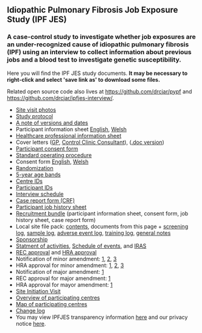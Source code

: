## Idiopathic Pulmonary Fibrosis Job Exposure Study (IPF JES)

### A case-control study to investigate whether job exposures are an under-recognized cause of idiopathic pulmonary fibrosis (IPF) using an interview to collect information about previous jobs and a blood test to investigate genetic susceptibility.

Here you will find the IPF JES study documents. **It may be necessary to right-click and select 'save link as' to download some files.**

Related open source code also lives at https://github.com/drcjar/pypf and https://github.com/drcjar/ipfjes-interview/.

- [Site visit photos](https://github.com/drcjar/ipfjes/blob/master/photos/photos.md)
- [Study protocol](https://github.com/drcjar/ipfjes/raw/master/docs/ipfjes-protocol.pdf)
- [A note of versions and dates](https://github.com/drcjar/ipfjes/blob/master/docs/VERSIONSANDDATES.md)
- Participant information sheet [English](https://github.com/drcjar/ipfjes/blob/master/docs/ipfjes-pis.pdf), [Welsh](https://github.com/drcjar/ipfjes/blob/master/docs/ipfjes-pis-welsh.pdf)
- [Healthcare professional information sheet](https://github.com/drcjar/ipfjes/blob/master/docs/ipfjes-onepager.pdf)
- Cover letters ([GP](https://github.com/drcjar/ipfjes/blob/master/docs/ipfjes-coverletter-gp.pdf), [Control Clinic Consultant](https://github.com/drcjar/ipfjes/blob/master/docs/ipfjes-coverletter-cons-control.pdf)), ([.doc version](https://github.com/drcjar/ipfjes/blob/master/docs/ipfjes-coverletter-cons-control.doc))
- [Participant consent form](https://github.com/drcjar/ipfjes/blob/master/docs/ipfjes-consent.pdf)
- [Standard operating procedure](https://github.com/drcjar/ipfjes/blob/master/docs/ipfjes-sop.pdf)
- Consent form [English](https://github.com/drcjar/ipfjes/blob/master/docs/ipfjes-consent.pdf), [Welsh](https://github.com/drcjar/ipfjes/blob/master/docs/ipfjes-consent-welsh.pdf)
- [Randomization](https://github.com/drcjar/ipfjes/blob/master/docs/RANDOMIZATION.MD)
- [5-year age bands](https://github.com/drcjar/ipfjes/blob/master/docs/5-year-age-bands.csv)
- [Centre IDs](https://github.com/drcjar/ipfjes/blob/master/docs/ipfjes-centre-ids.csv)
- [Participant IDs](https://github.com/drcjar/ipfjes/blob/master/docs/RESEARCHID.md)
- [Interview schedule](https://github.com/drcjar/ipfjes/blob/master/docs/ipfjes-interview.pdf)
- [Case report form (CRF)](https://github.com/drcjar/ipfjes/blob/master/docs/ipfjes-crf.pdf)
- [Participant job history sheet](https://github.com/drcjar/ipfjes/blob/master/docs/ipfjes-jobs.pdf)
- [Recruitment bundle](https://github.com/drcjar/ipfjes/blob/master/docs/ipfjes-bundle-regular-edition.pdf) (participant information sheet, consent form, job history sheet, case report form)
- Local site file pack: [contents](https://github.com/drcjar/ipfjes/blob/master/docs/ipfjes-site-file.pdf), documents from this page + [screening log](https://github.com/drcjar/ipfjes/blob/master/docs/ipfjes-slog.xlsx), [sample log](https://github.com/drcjar/ipfjes/blob/master/docs/ipfjes-sample-log.xlsx), [adverse event log](https://github.com/drcjar/ipfjes/blob/master/docs/ipfjes-alog.xlsx), [training log](https://github.com/drcjar/ipfjes/blob/master/docs/ipfjes-tlog.doc), [general notes](https://github.com/drcjar/ipfjes/blob/master/docs/ipfjes-general-notes.doc)
- [Sponsorship](https://github.com/drcjar/ipfjes/blob/master/docs/16SM3627%20Sponsorship.pdf)
- [Statment of activities](https://github.com/drcjar/ipfjes/blob/master/docs/ipfjes-statement-activities.docx), [Schedule of events](https://github.com/drcjar/ipfjes/blob/master/docs/ipfjes-hra-schedule-events.xls), and [IRAS]( https://github.com/drcjar/ipfjes/blob/master/docs/ipfjes-iras-form.pdf)
- [REC approval](https://github.com/drcjar/ipfjes/blob/master/docs/2017.02.11%2017-0021%20FIFO-3.pdf) and [HRA approval](https://github.com/drcjar/ipfjes/blob/master/docs/IRAS_203355_Letter_of_HRA_Approval_3March2017-1.pdf) 
- Notification of minor amendment: [1](https://github.com/drcjar/ipfjes/blob/master/docs/notification-non-substantialminor-amendmentss-nhs-studies-1.docx), [2](https://github.com/drcjar/ipfjes/blob/master/docs/notification-non-substantialminor-amendmentss-nhs-studies-2.docx), [3](https://github.com/drcjar/ipfjes/blob/master/docs/notification-non-substantialminor-amendmentss-nhs-studies-3.docx)
- HRA approval for minor amendment: [1](https://github.com/drcjar/ipfjes/blob/master/docs/hra-minor-amendment-approval1.pdf), [2](https://github.com/drcjar/ipfjes/blob/master/docs/hra-minor-amendment-approval2.pdf), [3](https://github.com/drcjar/ipfjes/blob/master/docs/hra-minor-amendment-approval3.pdf)
- Notification of major amendment: [1](https://github.com/drcjar/ipfjes/blob/master/docs/iras-notice-major-amendment1.pdf)
- REC approval for major amendment: [1](https://github.com/drcjar/ipfjes/blob/master/docs/203355%2017.EM.0021%20Substantial%20Amendment%20FO.pdf)
- HRA approval for mayor amendment: [1](https://github.com/drcjar/ipfjes/blob/master/docs/hra-major-amendment-approval1.pdf)
- [Site Initiation Visit](http://carlreynolds.net/ipfjes-siv/)
- [Overview of participating centres](https://github.com/drcjar/ipfjes/blob/master/notebooks/centre_overview.ipynb)
- [Map of participating centres](https://batchgeo.com/map/3fe51a6c9576af5379b7cb7604ce9b82)
- [Change log](https://github.com/drcjar/ipfjes/blob/master/docs/CHANGELOG.md)
- You may view IPFJES transparency information [here](https://github.com/drcjar/ipfjes/blob/master/docs/Transparency%20wording%20for%20IPFJES%20study%20participants.pdf) and our privacy notice [here](https://github.com/drcjar/ipfjes/blob/master/docs/GDPR-Privacy-Notice-IPFJES_25-May-2018.pdf).



